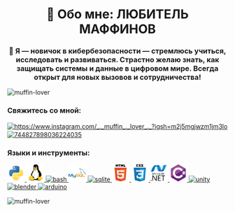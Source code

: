 <h1 align="center">💫 Обо мне: ЛЮБИТЕЛЬ МАФФИНОВ</h1>
<h3 align="center">🚀 Я — новичок в кибербезопасности — стремлюсь учиться, исследовать и развиваться. Страстно желаю знать, как защищать системы и данные в цифровом мире. Всегда открыт для новых вызовов и сотрудничества!</h3>
<p align="left"> <img src="https://komarev.com/ghpvc/?username=muffin-lover&label=Profile%20views&color=0e75b6&style=flat" alt="muffin-lover" /> </p>
<h3 align="left">Свяжитесь со мной:</h3>
<p align="left">
  
<a href="https://instagram.com/https://www.instagram.com/_._muffin_._lover_._?igsh=m2j5mgjwzm1jm3lo" target="blank"><img align="center" src="https://raw.githubusercontent.com/rahuldkjain/github-profile-readme-generator/master/src/images/icons/Social/instagram.svg" alt="https://www.instagram.com/_._muffin_._lover_._?igsh=m2j5mgjwzm1jm3lo" height="30" width="40" /></a>
<a href="[https://discord.gg/744827898036224035](https://discord.com/users/74482789803622)" target="blank"><img align="center" src="https://raw.githubusercontent.com/rahuldkjain/github-profile-readme-generator/master/src/images/icons/Social/discord.svg" alt="744827898036224035" height="30" width="40" /></a>
</p>

<h3 align="left">Языки и инструменты:</h3>
<p align="left"> 
  <a href="https://www.python.org" target="_blank" rel="noreferrer">
    <img src="https://raw.githubusercontent.com/devicons/devicon/master/icons/python/python-original.svg" alt="python" width="40" height="40"/>
  </a>
  <a href="https://www.linux.org/" target="_blank" rel="noreferrer">
    <img src="https://raw.githubusercontent.com/devicons/devicon/master/icons/linux/linux-original.svg" alt="linux" width="40" height="40"/>
  </a>
  <a href="https://www.gnu.org/software/bash/" target="_blank" rel="noreferrer">
    <img src="https://www.vectorlogo.zone/logos/gnu_bash/gnu_bash-icon.svg" alt="bash" width="40" height="40"/>
  </a>
  <a href="https://www.mysql.com/" target="_blank" rel="noreferrer">
    <img src="https://raw.githubusercontent.com/devicons/devicon/master/icons/mysql/mysql-original-wordmark.svg" alt="mysql" width="40" height="40"/>
  </a>
  <a href="https://www.sqlite.org/" target="_blank" rel="noreferrer">
    <img src="https://www.vectorlogo.zone/logos/sqlite/sqlite-icon.svg" alt="sqlite" width="40" height="40"/>
  </a>
  <a href="https://www.w3.org/html/" target="_blank" rel="noreferrer">
    <img src="https://raw.githubusercontent.com/devicons/devicon/master/icons/html5/html5-original-wordmark.svg" alt="html5" width="40" height="40"/>
  </a>
  <a href="https://www.w3schools.com/css/" target="_blank" rel="noreferrer">
    <img src="https://raw.githubusercontent.com/devicons/devicon/master/icons/css3/css3-original-wordmark.svg" alt="css3" width="40" height="40"/>
  </a>
  <a href="https://dotnet.microsoft.com/" target="_blank" rel="noreferrer">
    <img src="https://raw.githubusercontent.com/devicons/devicon/master/icons/dot-net/dot-net-original-wordmark.svg" alt="dotnet" width="40" height="40"/>
  </a>
  <a href="https://www.w3schools.com/cs/" target="_blank" rel="noreferrer">
    <img src="https://raw.githubusercontent.com/devicons/devicon/master/icons/csharp/csharp-original.svg" alt="csharp" width="40" height="40"/>
  </a>
  <a href="https://unity.com/" target="_blank" rel="noreferrer">
    <img src="https://www.vectorlogo.zone/logos/unity3d/unity3d-icon.svg" alt="unity" width="40" height="40"/>
  </a>
  <a href="https://www.blender.org/" target="_blank" rel="noreferrer">
    <img src="https://download.blender.org/branding/community/blender_community_badge_white.svg" alt="blender" width="40" height="40"/>
  </a>
  <a href="https://www.arduino.cc/" target="_blank" rel="noreferrer">
    <img src="https://cdn.worldvectorlogo.com/logos/arduino-1.svg" alt="arduino" width="40" height="40"/>
  </a>
</p>

</p> <p> <img align="center" src="https://github-readme-stats.vercel.app/api?username=muffin-lover&show_icons=true&locale=ru" alt="muffin-lover" /></p> <p>
